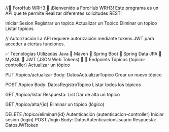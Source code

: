//🌟 ForoHub WRH3 🌟
¡Bienvenido a ForoHub WRH3! Este programa es un API que te permite Realizar diferentes solicitudes REST:

Iniciar Sesion
Registrar un topico
Actualizar un Topico
Eliminar un topico
Listar topicos

// Autorización
La API requiere autorización mediante tokens JWT para acceder a ciertas funciones.

✅ Tecnologías Utilizadas
Java 🔧
Maven 🔧
Spring Boot 🔧
Spring Data JPA 🔧
MySQL 🔧
JWT (JSON Web Tokens) 🔧
🌟 Endpoints
Tópicos (topico-controller)
Actualizar un tópico

PUT /topico/actualizar
Body: DatosActualizarTopico
Crear un nuevo tópico

POST /topico
Body: DatosRegistroTopico
Listar todos los tópicos

GET /topico/listar
Respuesta: List<PageDatosListadoTopico>
Dar de alta un tópico

GET /topico/alta/{id}
Eliminar un tópico (lógico)

DELETE /topico/eliminar/{id}
Autenticación (autenticacion-controller)
Iniciar sesión (login)
POST /login
Body: DatosAutenticacionUsuario
Respuesta: DatosJWTtoken
